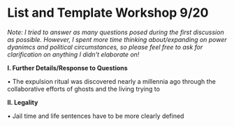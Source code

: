 # List and Template Workshop 9/20

*Note: I tried to answer as many questions posed during the first discussion as possible. However, I spent more time thinking about/expanding on power dyanimcs and political circumstances, so please feel free to ask for clarification on anything I didn't elaborate on!*


**I. Further Details/Response to Questions**

•	The expulsion ritual was discovered nearly a millennia ago through the collaborative efforts of ghosts and the living trying to 

**II. Legality**

•	Jail time and life sentences have to be more clearly defined
